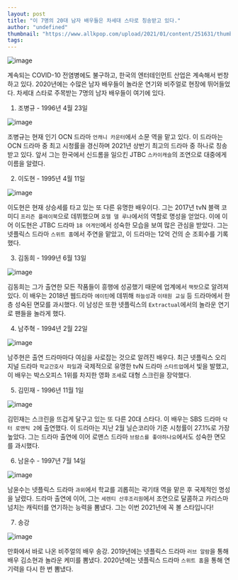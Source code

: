 ```yaml
---
layout: post
title: "이 7명의 20대 남자 배우들은 차세대 스타로 칭송받고 있다."
author: "undefined"
thumbnail: "https://www.allkpop.com/upload/2021/01/content/251631/thumb/1611610280-actors.jpg"
tags: 
---
```



![image](https://www.allkpop.com/upload/2021/01/content/251631/1611610280-actors.jpg)

계속되는 COVID-10 전염병에도 불구하고, 한국의 엔터테인먼트 산업은 계속해서 번창하고 있다. 2020년에는 수많은 남자 배우들이 놀라운 연기와 비주얼로 현장에 뛰어들었다. 차세대 스타로 주목받는 7명의 남자 배우들이 여기에 있다.

1. 조병규 - 1996년 4월 23일

![image](https://www.allkpop.com/upload/2021/01/content/240625/1611487549-jo-byeong-gyu-3.jpg)

조병규는 현재 인기 OCN 드라마 `언캐니 카운터`에서 소문 역을 맡고 있다. 이 드라마는 OCN 드라마 중 최고 시청률을 경신하며 2021년 상반기 최고의 드라마 중 하나로 칭송받고 있다. 앞서 그는 한국에서 신드롬을 일으킨 JTBC `스카이캐슬`의 조연으로 대중에게 이름을 알렸다.

2. 이도현 - 1995년 4월 11일

![image](https://www.allkpop.com/upload/2021/01/content/240627/1611487661-lee-do-hyun-1.jpg)

이도현은 현재 상승세를 타고 있는 또 다른 유명한 배우이다. 그는 2017년 tvN 블랙 코미디 `프리즌 플레이북`으로 데뷔했으며 `호텔 델 루나`에서의 역할로 명성을 얻었다. 이에 이어 이도현은 JTBC 드라마 `18 어게인`에서 성숙한 모습을 보여 많은 관심을 받았다. 그는 넷플릭스 드라마 `스위트 홈`에서 주연을 맡았고, 이 드라마는 12억 건의 순 조회수를 기록했다.

3. 김동희 - 1999년 6월 13일

![image](https://www.allkpop.com/upload/2021/01/content/240628/1611487728-kim-dong-hee-1999-p1.jpg)

김동희는 그가 출연한 모든 작품들이 흥행에 성공했기 때문에 업계에서 `잭팟`으로 알려져 있다. 이 배우는 2018년 웹드라마 `에이틴`에 데뷔해 `하늘성`과 `이태원 교실` 등 드라마에서 한층 성숙된 면모를 과시했다. 이 남성은 또한 넷플릭스의 `Extractual`에서의 놀라운 연기로 팬들을 놀라게 했다.

4. 남주혁 - 1994년 2월 22일

![image](https://www.allkpop.com/upload/2021/01/content/240630/1611487833-nam-joo-hyuk-pr002.jpg)

남주현은 출연 드라마마다 여심을 사로잡는 것으로 알려진 배우다. 최근 넷플릭스 오리지널 드라마 `학교간호사 파일`과 국제적으로 유명한 tvN 드라마 `스타트업`에서 빛을 발했고, 이 배우는 박스오피스 1위를 차지한 영화 `조세`로 대형 스크린을 장악했다.

5. 김민재 - 1996년 11월 1일

![image](https://www.allkpop.com/upload/2021/01/content/240633/1611487981-optimize-4.jpg)

김민재는 스크린을 뜨겁게 달구고 있는 또 다른 20대 스타다. 이 배우는 SBS 드라마 `닥터 로맨틱 2`에 출연했다. 이 드라마는 지난 2월 닐슨코리아 기준 시청률이 27.1%로 가장 높았다. 그는 드라마 출연에 이어 로맨스 드라마 `브람스를 좋아하나요`에서도 성숙한 면모를 과시했다.

6. 남윤수 - 1997년 7월 14일

![image](https://www.allkpop.com/upload/2021/01/content/240640/1611488418-pzyxv-5f.jpg)

남윤수는 넷플릭스 드라마 `과외`에서 학교를 괴롭히는 곽기태 역을 맡은 후 국제적인 명성을 날렸다. 드라마 출연에 이어, 그는 `세렌티 산후조리원`에서 조연으로 달콤하고 카리스마 넘치는 캐릭터를 연기하는 능력을 뽐냈다. 그는 이번 2021년에 꼭 볼 스타입니다!

7. 송강

![image](https://www.allkpop.com/upload/2021/01/content/240642/1611488529-xk1zzf.jpg)

만화에서 바로 나온 비주얼의 배우 송강. 2019년에는 넷플릭스 드라마 `러브 알람`을 통해 배우 김소현과 놀라운 케미를 뽐냈다. 2020년에는 넷플릭스 드라마 `스위트 홈`을 통해 연기력을 다시 한 번 뽐냈다.